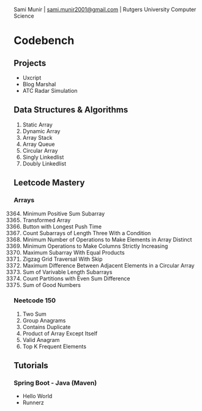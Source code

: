 Sami Munir | sami.munir2001@gmail.com | Rutgers University Computer Science
# Codebench
## Projects
* Uxcript
* Blog Marshal
* ATC Radar Simulation
## Data Structures & Algorithms
1. Static Array
2. Dynamic Array
3. Array Stack
4. Array Queue
5. Circular Array
6. Singly Linkedlist
7. Doubly Linkedlist
## Leetcode Mastery
### Arrays
3364. Minimum Positive Sum Subarray
3379. Transformed Array
3386. Button with Longest Push Time
3392. Count Subarrays of Length Three With a Condition
3396. Minimum Number of Operations to Make Elements in Array Distinct
3402. Minimum Operations to Make Columns Strictly Increasing
3411. Maximum Subarray With Equal Products
3417. Zigzag Grid Traversal With Skip
3423. Maximum Difference Between Adjacent Elements in a Circular Array
3427. Sum of Varivable Length Subarrays
3432. Count Partitions with Even Sum Difference
3452. Sum of Good Numbers
### Neetcode 150
1. Two Sum
49. Group Anagrams
217. Contains Duplicate
238. Product of Array Except Itself
242. Valid Anagram
347. Top K Frequent Elements
## Tutorials
### Spring Boot - Java (Maven)
* Hello World
* Runnerz